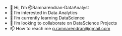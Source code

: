 - 👋 Hi, I’m @Ramnarendran-DataAnalyst
- 👀 I’m interested in Data Analytics
- 🌱 I’m currently learning DataScience
- 💞️ I’m looking to collaborate on DataScience Projects
- 📫 How to reach me g.ramnarendran@gmail.com

<!---
Ramnarendran-DataAnalyst/Ramnarendran-DataAnalyst is a ✨ special ✨ repository because its `README.md` (this file) appears on your GitHub profile.
You can click the Preview link to take a look at your changes.
--->
